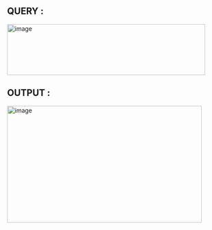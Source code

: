 ## QUERY :
<img width="463" height="119" alt="image" src="https://github.com/user-attachments/assets/99e81f6e-902f-4b20-b9ef-afd7bda6ca94" />

## OUTPUT :
<img width="455" height="273" alt="image" src="https://github.com/user-attachments/assets/d0985086-1965-40c1-b0a7-8df8315ab44f" />

